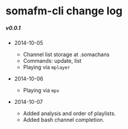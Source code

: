 somafm-cli change log
==============================================================================

##### v0.0.1
- 2014-10-05
    - Channel list storage at .somachans
    - Commands: update, list
    - Playing via `mplayer`

- 2014-10-06
    - Playing via `mpv`

- 2014-10-07
    - Added analysis and order of playlists.
    - Added bash channel completion.
